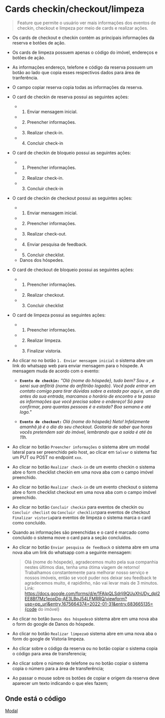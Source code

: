 # Cards checkin/checkout/limpeza
> Feature que permite o usuário ver mais informações dos eventos de checkin, checkout e limpeza por meio de cards e realizar ações.

- Os cards de checkout e checkin contém as principais informações da reserva e botões de ação.
- Os cards de limpeza possuem apenas o código do imóvel, endereços e botões de ação.
- As informações endereço, telefone e código da reserva possuem um botão ao lado que copia esses respectivos dados para área de tranferência.
- O campo copiar reserva copia todas as informações da reserva.
- O card de checkin de reserva possui as seguintes ações:
    - 1. Enviar mensagem inicial.
    - 2. Preencher informações.
    - 3. Realizar check-in.
    - 4. Concluir check-in
- O card de checkin de bloqueio possui as seguintes ações:
    - 1. Preencher informações.
    - 2. Realizar check-in.
    - 3. Concluir check-in
- O card de checkin de checkout possui as seguintes ações:
    - 1. Enviar mensagem inicial.
    - 2. Preencher informações.
    - 3. Realizar check-out.
    - 4. Enviar pesquisa de feedback.
    - 5. Concluir checklist.
    - Danos dos hóspedes.
- O card de checkout de bloqueio possui as seguintes ações:
    - 1. Preencher informações.
    - 2. Realizar checkout.
    - 3. Concluir checklist
- O card de limpeza possui as seguintes ações:
    - 1. Preencher informações.
    - 2. Realizar limpeza.
    - 3. Finalizar vistoria.

- Ao clicar no no botão `1. Enviar mensagem inicial` o sistema abre um link do whatsapp web para enviar mensagem para o hóspede. A mensagem muda de acordo com o evento:

    - **`Evento de checkin:`** *"Olá {nome do hóspede}, tudo bem? Sou a , e serei sua anfitriã {nome do anfitrião logado}. Você pode entrar em contato comigo para tirar dúvidas sobre a estada por aqui e, um dia antes da sua entrada, marcamos o horário de encontro e te passo as informações que você precisa sobre o endereço! Só para confirmar, para quantas pessoas é a estada? Boa semana e até logo."*

    - **`Evento de checkout:`** *Olá {nome do hóspede} Neto! Infelizmente amanhã já é o dia do seu checkout. Gostaria de saber que horas vocês pretendem sair do imóvel, lembrando que a saída é até às 11h.*

- Ao clicar no botão `Preencher informações` o sistema abre um modal lateral para ser preenchido pelo host, ao clicar em `Salvar` o sistema faz um PUT ou POST no endpoint `xxx`.
- Ao clicar no botão `Realizar check-in` de um evento checkin o sistema abre o form checklist checkin em uma nova aba com o campo imóvel preenchido.
- Ao clicar no botão `Realizar check-in` de um evento checkout o sistema abre o form checklist checkout em uma nova aba com o campo imóvel preenchido.
- Ao clicar no botão `Concluir checkin` para eventos de checkin ou `Concluir checlist` ou `Concluir checklist`para eventos de checkout `Finalizar vistoria`para eventos de limpeza o sistema marca o card como concluído.
- Quando as informações são preenchidas e o card é marcado como concluido o sistema move o card para a seção concluídos.
- Ao clicar no botão `Enviar pesquisa de feedback` o sistema abre em uma nova aba um link do whatsapp com a seguinte mensagem: 
    > Olá {nome do hóspede}, agradecemos muito pela sua companhia nestes últimos dias, tenha uma ótima viagem de retorno! Trabalhamos constantemente para melhorar nosso serviço e nossos imóveis, então se você puder nos deixar seu feedback te agradecemos muito, é rapidinho, não vai levar mais de 3 minutos. Link: https://docs.google.com/forms/d/e/1FAIpQLSdrlj9QUuXhUDy_dpl2EE8Bf7Mz1eopDp-AE3LBpJ54LFMRRQ/viewform?usp=pp_url&entry.1675664374=2022-01-31&entry.683665135={code do imóvel}

- Ao clicar no botão `Danos dos hóspedes`o sistema abre em uma nova aba o form do google de Danos do hóspede.
- Ao clicar no botão `Realizar limpeza`o sistema abre em uma nova aba o form do google de Vistoria limpeza.
- Ao clicar sobre o código da reserva ou no botão copiar o sistema copia o código para area de transferencia;
- Ao clicar sobre o número de telefone ou no botão copiar o sistema copia o número para a área de transferência;
- Ao passar o mouse sobre os botões de copiar e origem da reserva deve aparecer um texto indicando o que eles fazem;

## Onde está o código

[Modal](hfront/src/components/ControllerPage/Modal)


